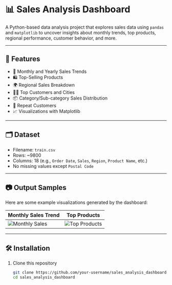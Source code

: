 # 📊 Sales Analysis Dashboard

A Python-based data analysis project that explores sales data using `pandas` and `matplotlib` to uncover insights about monthly trends, top products, regional performance, customer behavior, and more.

---

## 🚀 Features

- 📅 Monthly and Yearly Sales Trends
- 🛍️ Top-Selling Products
- 🌍 Regional Sales Breakdown
- 🧑‍💼 Top Customers and Cities
- 📦 Category/Sub-category Sales Distribution
- 🔁 Repeat Customers
- 📈 Visualizations with Matplotlib

---

## 🗂️ Dataset

- Filename: `train.csv`
- Rows: ~9800
- Columns: 18 (e.g., `Order Date`, `Sales`, `Region`, `Product Name`, etc.)
- No missing values except `Postal Code`

---

## 📷 Output Samples

Here are some example visualizations generated by the dashboard:

| Monthly Sales Trend | Top Products |
|---------------------|--------------|
| ![Monthly Sales](images/monthly_sales.png) | ![Top Products](images/top_products.png) |

---

## 🛠️ Installation

1. Clone this repository  
   ```bash
   git clone https://github.com/your-username/sales_analysis_dashboard.git
   cd sales_analysis_dashboard
